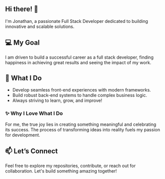 ## Hi there! 👋
I'm Jonathan, a passionate Full Stack Developer dedicated to building innovative and scalable solutions.

## 💻 My Goal
I am driven to build a successful career as a full stack developer, finding happiness in achieving great results and seeing the impact of my work.

## 🚀 What I Do

- Develop seamless front-end experiences with modern frameworks.
- Build robust back-end systems to handle complex business logic.
- Always striving to learn, grow, and improve!
  
### ✨ Why I Love What I Do
For me, the true joy lies in creating something meaningful and celebrating its success. The process of transforming ideas into reality fuels my passion for development.

## 📫 Let’s Connect
Feel free to explore my repositories, contribute, or reach out for collaboration. Let's build something amazing together!
